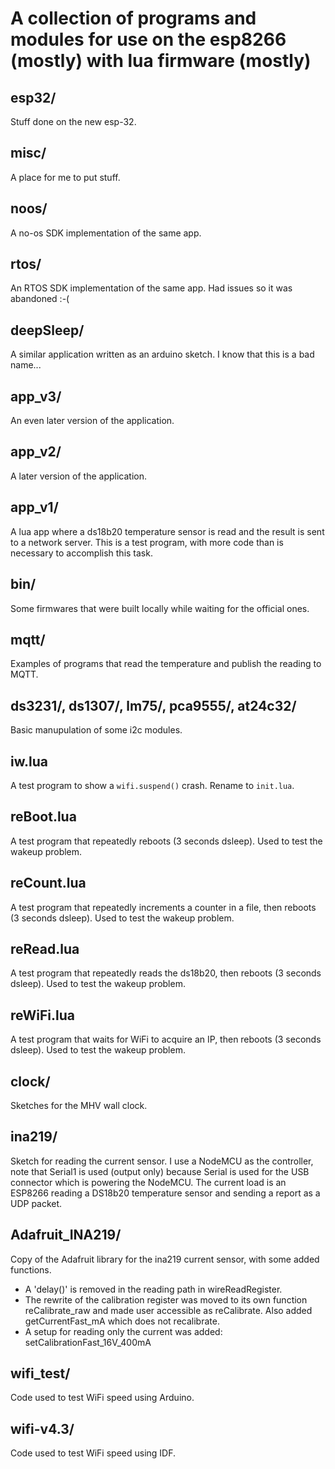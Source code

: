 A collection of programs and modules for use on the esp8266 (mostly) with lua firmware (mostly)
======

esp32/
-----

Stuff done on the new esp-32.

misc/
-----

A place for me to put stuff.

noos/
-----

A no-os SDK implementation of the same app.

rtos/
-----

An RTOS SDK implementation of the same app. Had issues so it was abandoned :-(

deepSleep/
---------

A similar application written as an arduino sketch. I know that this is a bad name...

app_v3/
-------

An even later version of the application.

app_v2/
-------

A later version of the application.

app_v1/
-------

A lua app where a ds18b20 temperature sensor is read and the result is sent to a network server.
This is a test program, with more code than is necessary to accomplish this task.

bin/
----

Some firmwares that were built locally while waiting for the official ones.

mqtt/
-----

Examples of programs that read the temperature and publish the reading to MQTT.

ds3231/, ds1307/, lm75/, pca9555/, at24c32/
-------

Basic manupulation of some i2c modules.

iw.lua
------

A test program to show a `wifi.suspend()` crash. Rename to `init.lua`.

reBoot.lua
----------

A test program that repeatedly reboots (3 seconds dsleep). Used to test the wakeup problem.

reCount.lua
-----------

A test program that repeatedly increments a counter in a file, then reboots (3 seconds dsleep). Used to test the wakeup problem.

reRead.lua
----------

A test program that repeatedly reads the ds18b20, then reboots (3 seconds dsleep). Used to test the wakeup problem.

reWiFi.lua
----------

A test program that waits for WiFi to acquire an IP, then reboots (3 seconds dsleep). Used to test the wakeup problem.

clock/
------

Sketches for the MHV wall clock.

ina219/
-------

Sketch for reading the current sensor. I use a NodeMCU as the controller, note that Serial1 is used (output only) because Serial is used for the USB connector which is powering the NodeMCU. The current load is an ESP8266 reading a DS18b20 temperature sensor and sending a report as a UDP packet.

Adafruit_INA219/
----------------

Copy of the Adafruit library for the ina219 current sensor, with some added functions.
- A 'delay()' is removed in the reading path in wireReadRegister.
- The rewrite of the calibration register was moved to its own function reCalibrate_raw and made user accessible as reCalibrate. Also added getCurrentFast_mA which does not recalibrate.
- A setup for reading only the current was added: setCalibrationFast_16V_400mA

wifi_test/
----------
Code used to test WiFi speed using Arduino.

wifi-v4.3/
----------

Code used to test WiFi speed using IDF.

